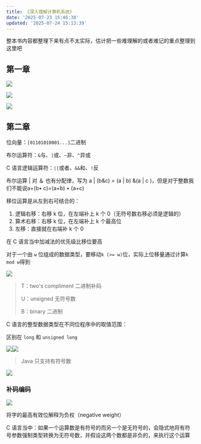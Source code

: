 ```yaml
---
title: 《深入理解计算机系统》
date: '2025-07-23 15:46:38'
updated: '2025-07-24 15:13:39'
---
```

整本书内容都整理下来有点不太实际，估计把一些难理解的或者难记的重点整理到这里吧

## 第一章
![](/images/8feec98012084d9dc0c82da29dcbc758.png)

![](/images/1e679f08672a2f43ce6dddd399ea6d60.png)

![](/images/93f0a080938c047b2a5b8bc0ba5454ef.png)

## 第二章
位向量：`[01101010001...]`二进制

布尔运算符：`&`与、`|`或、`~`非、`^`异或

C 语言逻辑运算符：`||`或者、`&&`和、`!`反

布尔运算 | 对 ＆ 也有分配律，写为 a | (b&c) = (a | b) &(a | c )，但是对于整数我们不能说a+(b• c)=(a+b) • (a+c)

移位运算是从左到右可结合的：

1. 逻辑右移：右移 k 位，在左端补上 k 个 0（无符号数右移必须是逻辑的）
2. 算术右移：右移 k 位，在左端补上 k 个最高位
3. 左移：直接就在右端补 k 个 0

在 C 语言当中加减法的优先级比移位要高

对于一个由 `w` 位组成的数据类型，要移动`k (>= w)`位，实际上位移量通过计算`k mod w`得到

![](/images/6dc1063aae9d8965aff43f6c3e0eb336.png)

> T：two's compliment 二进制补码
>
> U：unsigned 无符号数
>
> B：binary 二进制
>

C 语言的整型数据类型在不同位程序中的取值范围：

区别在 `long` 和 `unsigned long`

![](/images/f46f494b73c16eb4c87325a8188ca105.png)![](/images/34359a2aae4e3b522b5ce7bdf54a1c7e.png)

> Java 只支持有符号数
>

![](/images/2b6f7dcf11171a577c9871b47e401d32.png)

### 补码编码
![](/images/6e1e61478996e7804094314f1f71691b.png)

将字的最高有效位解释为负权（negative weight）



C 语言当中：如果一个运算数是有符号的而另一个是无符号的，会隐式地将有符号参数强制类型转换为无符号数，并假设这两个数都是非负的，来执行这个运算

